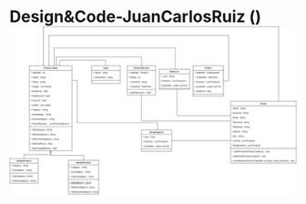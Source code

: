 # Design&Code-JuanCarlosRuiz ()![Nombre alternativo de la imagen](UML-Design-Code-JuanCarlosRuiz.png)
